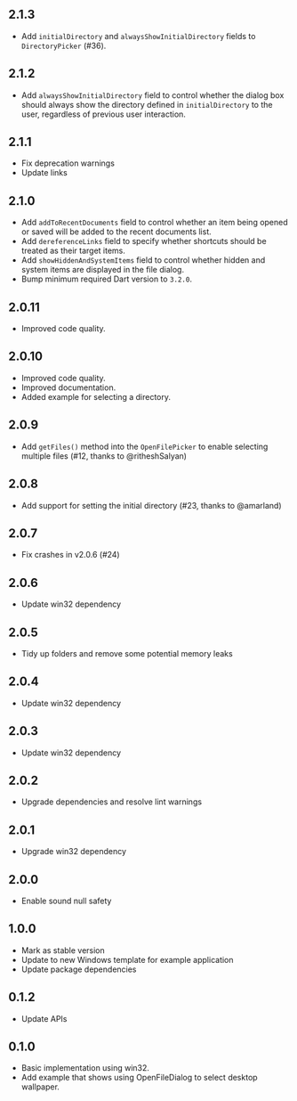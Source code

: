 ## 2.1.3

- Add `initialDirectory` and `alwaysShowInitialDirectory` fields to
  `DirectoryPicker` (#36).

## 2.1.2

- Add `alwaysShowInitialDirectory` field to control whether the dialog box
  should always show the directory defined in `initialDirectory` to the user,
  regardless of previous user interaction.

## 2.1.1

- Fix deprecation warnings
- Update links

## 2.1.0

- Add `addToRecentDocuments` field to control whether an item being opened or
  saved will be added to the recent documents list.
- Add `dereferenceLinks` field to specify whether shortcuts should be treated as
  their target items.
- Add `showHiddenAndSystemItems` field to control whether hidden and system
  items are displayed in the file dialog.
- Bump minimum required Dart version to `3.2.0`.

## 2.0.11

- Improved code quality.

## 2.0.10

- Improved code quality.
- Improved documentation.
- Added example for selecting a directory.

## 2.0.9

- Add `getFiles()` method into the `OpenFilePicker` to enable selecting
  multiple files (#12, thanks to @ritheshSalyan)

## 2.0.8

- Add support for setting the initial directory (#23, thanks to @amarland)

## 2.0.7

- Fix crashes in v2.0.6 (#24)

## 2.0.6

- Update win32 dependency

## 2.0.5

- Tidy up folders and remove some potential memory leaks

## 2.0.4

- Update win32 dependency

## 2.0.3

- Update win32 dependency

## 2.0.2

- Upgrade dependencies and resolve lint warnings

## 2.0.1

- Upgrade win32 dependency

## 2.0.0

- Enable sound null safety

## 1.0.0

- Mark as stable version
- Update to new Windows template for example application
- Update package dependencies

## 0.1.2

- Update APIs

## 0.1.0

- Basic implementation using win32.
- Add example that shows using OpenFileDialog to select desktop wallpaper.
